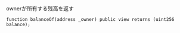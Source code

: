 ownerが所有する残高を返す
```solidity
function balanceOf(address _owner) public view returns (uint256 balance);
```
